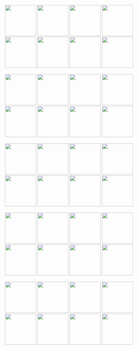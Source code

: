 <p align="center">
  <img src="https://spy-family.net/assets/img/special/anya/01.png", width="100">
  <img src="https://spy-family.net/assets/img/special/anya/02.png", width="100">
  <img src="https://spy-family.net/assets/img/special/anya/03.png", width="100">
  <img src="https://spy-family.net/assets/img/special/anya/04.png", width="100">
  <img src="https://spy-family.net/assets/img/special/anya/05.png", width="100">
  <img src="https://spy-family.net/assets/img/special/anya/06.png", width="100">
  <img src="https://spy-family.net/assets/img/special/anya/07.png", width="100">
  <img src="https://spy-family.net/assets/img/special/anya/08.png", width="100"><br><br>
  <img src="https://spy-family.net/assets/img/special/anya/09.png", width="100">
  <img src="https://spy-family.net/assets/img/special/anya/10.png", width="100">
  <img src="https://spy-family.net/assets/img/special/anya/11.png", width="100">
  <img src="https://spy-family.net/assets/img/special/anya/12.png", width="100">
  <img src="https://spy-family.net/assets/img/special/anya/13.png", width="100">
  <img src="https://spy-family.net/assets/img/special/anya/14.png", width="100">
  <img src="https://spy-family.net/assets/img/special/anya/15.png", width="100">
  <img src="https://spy-family.net/assets/img/special/anya/16.png", width="100"><br><br>
  <img src="https://spy-family.net/assets/img/special/anya/17.png", width="100">
  <img src="https://spy-family.net/assets/img/special/anya/18.png", width="100">
  <img src="https://spy-family.net/assets/img/special/anya/19.png", width="100">
  <img src="https://spy-family.net/assets/img/special/anya/20.png", width="100">
  <img src="https://spy-family.net/assets/img/special/anya/21.png", width="100">
  <img src="https://spy-family.net/assets/img/special/anya/22.png", width="100">
  <img src="https://spy-family.net/assets/img/special/anya/23.png", width="100">
  <img src="https://spy-family.net/assets/img/special/anya/24.png", width="100"><br><br>
  <img src="https://spy-family.net/assets/img/special/anya/25.png", width="100">
  <img src="https://spy-family.net/assets/img/special/anya/26.png", width="100">
  <img src="https://spy-family.net/assets/img/special/anya/27.png", width="100">
  <img src="https://spy-family.net/assets/img/special/anya/28.png", width="100">
  <img src="https://spy-family.net/assets/img/special/anya/29.png", width="100">
  <img src="https://spy-family.net/assets/img/special/anya/30.png", width="100">
  <img src="https://spy-family.net/assets/img/special/anya/31.png", width="100">
  <img src="https://spy-family.net/assets/img/special/anya/32.png", width="100"><br><br>
  <img src="https://spy-family.net/assets/img/special/anya/33.png", width="100">
  <img src="https://spy-family.net/assets/img/special/anya/34.png", width="100">
  <img src="https://spy-family.net/assets/img/special/anya/35.png", width="100">
  <img src="https://spy-family.net/assets/img/special/anya/36.png", width="100">
  <img src="https://spy-family.net/assets/img/special/anya/37.png", width="100">
  <img src="https://spy-family.net/assets/img/special/anya/38.png", width="100">
  <img src="https://spy-family.net/assets/img/special/anya/39.png", width="100">
  <img src="https://spy-family.net/assets/img/special/anya/40.png", width="100"><br><br>
</p>



